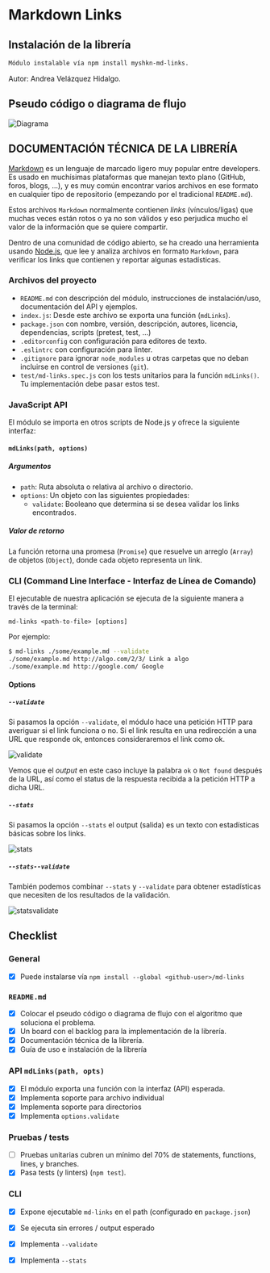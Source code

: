 
# Markdown Links

## Instalación de la librería

```sh
Módulo instalable vía npm install myshkn-md-links.
```
Autor: Andrea Velázquez Hidalgo.

## Pseudo código o diagrama de flujo 
![Diagrama](https://raw.githubusercontent.com/AndreaMyshkn/CDMX007-fe-md-links/master/img/MD-LINKS%20DIAGRAMA.jpeg)


## DOCUMENTACIÓN TÉCNICA DE LA LIBRERÍA

[Markdown](https://es.wikipedia.org/wiki/Markdown) es un lenguaje de marcado
ligero muy popular entre developers. Es usado en muchísimas plataformas que
manejan texto plano (GitHub, foros, blogs, ...), y es muy común
encontrar varios archivos en ese formato en cualquier tipo de repositorio
(empezando por el tradicional `README.md`).

Estos archivos `Markdown` normalmente contienen _links_ (vínculos/ligas) que
muchas veces están rotos o ya no son válidos y eso perjudica mucho el valor de
la información que se quiere compartir.

Dentro de una comunidad de código abierto, se ha creado una herramienta usando 
[Node.js](https://nodejs.org/), que lee y analiza archivos
en formato `Markdown`, para verificar los links que contienen y reportar
algunas estadísticas.


### Archivos del proyecto

- `README.md` con descripción del módulo, instrucciones de instalación/uso,
  documentación del API y ejemplos. 
- `index.js`: Desde este archivo se exporta una función (`mdLinks`).
- `package.json` con nombre, versión, descripción, autores, licencia,
  dependencias, scripts (pretest, test, ...)
- `.editorconfig` con configuración para editores de texto.
- `.eslintrc` con configuración para linter.
- `.gitignore` para ignorar `node_modules` u otras carpetas que no deban
  incluirse en control de versiones (`git`).
- `test/md-links.spec.js` con los tests unitarios para la función
  `mdLinks()`. Tu implementación debe pasar estos test.

### JavaScript API

El módulo se importa en otros scripts de Node.js y ofrece la
siguiente interfaz:

#### `mdLinks(path, options)`

##### Argumentos

- `path`: Ruta absoluta o relativa al archivo o directorio.
- `options`: Un objeto con las siguientes propiedades:
  - `validate`: Booleano que determina si se desea validar los links
    encontrados.

##### Valor de retorno

La función retorna una promesa (`Promise`) que resuelve un arreglo
(`Array`) de objetos (`Object`), donde cada objeto representa un link.


### CLI (Command Line Interface - Interfaz de Línea de Comando)

El ejecutable de nuestra aplicación se ejecuta de la siguiente
manera a través de la terminal:

`md-links <path-to-file> [options]`

Por ejemplo:

```sh
$ md-links ./some/example.md --validate
./some/example.md http://algo.com/2/3/ Link a algo
./some/example.md http://google.com/ Google
```


#### Options

##### `--validate`

Si pasamos la opción `--validate`, el módulo hace una petición HTTP para
averiguar si el link funciona o no. Si el link resulta en una redirección a una
URL que responde ok, entonces consideraremos el link como ok.


![validate](https://raw.githubusercontent.com/AndreaMyshkn/CDMX007-fe-md-links/master/img/validate.jpg)

Vemos que el _output_ en este caso incluye la palabra `ok` o `Not found` después de
la URL, así como el status de la respuesta recibida a la petición HTTP a dicha
URL.

##### `--stats`

Si pasamos la opción `--stats` el output (salida) es un texto con estadísticas
básicas sobre los links.

![stats](https://raw.githubusercontent.com/AndreaMyshkn/CDMX007-fe-md-links/master/img/stats.jpg)


##### `--stats--validate`
También podemos combinar `--stats` y `--validate` para obtener estadísticas que
necesiten de los resultados de la validación.

![statsvalidate](https://raw.githubusercontent.com/AndreaMyshkn/CDMX007-fe-md-links/master/img/--stats--validate.jpg)


## Checklist

### General

- [x] Puede instalarse vía `npm install --global <github-user>/md-links`

### `README.md`

- [x] Colocar el pseudo código o diagrama de flujo con el algoritmo que soluciona el problema.
- [x] Un board con el backlog para la implementación de la librería.
- [x] Documentación técnica de la librería.
- [x] Guía de uso e instalación de la librería

### API `mdLinks(path, opts)`

- [x] El módulo exporta una función con la interfaz (API) esperada.
- [x] Implementa soporte para archivo individual
- [x] Implementa soporte para directorios
- [x] Implementa `options.validate`

### Pruebas / tests

- [ ] Pruebas unitarias cubren un mínimo del 70% de statements, functions,
      lines, y branches.
- [x] Pasa tests (y linters) (`npm test`).

### CLI

- [x] Expone ejecutable `md-links` en el path (configurado en `package.json`)
- [x] Se ejecuta sin errores / output esperado
- [x] Implementa `--validate`
- [x] Implementa `--stats`



